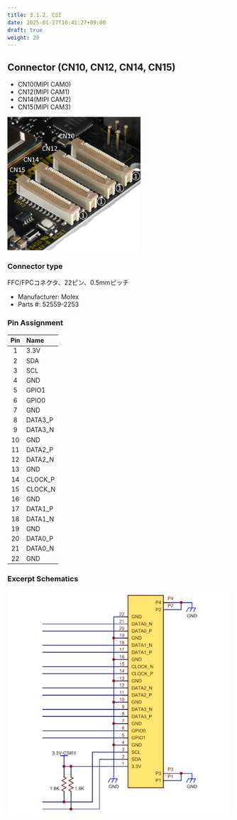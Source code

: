 ```yaml
---
title: 3.1.2. CSI
date: 2025-01-27T10:41:27+09:00
draft: true
weight: 20
---
```

## Connector (CN10, CN12, CN14, CN15) #
* CN10(MIPI CAM0)
* CN12(MIPI CAM1)
* CN14(MIPI CAM2)
* CN15(MIPI CAM3)

![Connector_CSI](images/CSI_300x300p.png)

### Connector type
FFC/FPCコネクタ、22ピン、0.5mmピッチ
* Manufacturer: Molex
* Parts #: 52559-2253

### Pin Assignment

|Pin|Name|
|:---:|:---|
|1|3.3V|
|2|SDA|
|3|SCL|
|4|GND|
|5|GPIO1|
|6|GPIO0|
|7|GND|
|8|DATA3_P|
|9|DATA3_N|
|10|GND|
|11|DATA2_P|
|12|DATA2_N|
|13|GND|
|14|CLOCK_P|
|15|CLOCK_N|
|16|GND|
|17|DATA1_P|
|18|DATA1_N|
|19|GND|
|20|DATA0_P|
|21|DATA0_N|
|22|GND|

### Excerpt Schematics

![Connector_CSI](images/CSI_ExcerptSchematics.png)
